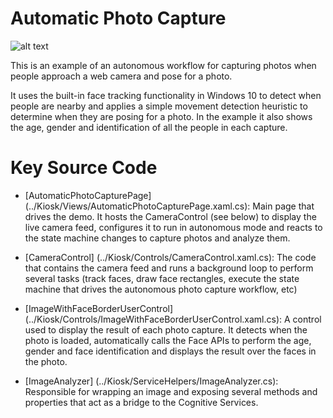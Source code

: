 # Automatic Photo Capture

![alt text](https://github.com/Microsoft/Cognitive-Samples-IntelligentKiosk/blob/master/Documentation/AutomaticPhotoCapture.png "Automatic Photo Capture")

This is an example of an autonomous workflow for capturing photos when people approach a web camera and pose for a photo.

It uses the built-in face tracking functionality in Windows 10 to detect when people are nearby and applies a simple movement detection heuristic to determine when they are posing for a photo. In the example it also shows the age, gender and identification of all the people in each capture.

# Key Source Code

* [AutomaticPhotoCapturePage] (../Kiosk/Views/AutomaticPhotoCapturePage.xaml.cs): Main page that drives the demo. It hosts the CameraControl (see below) to display the live camera feed, configures it to run in autonomous mode and reacts to the state machine changes to capture photos and analyze them.

* [CameraControl] (../Kiosk/Controls/CameraControl.xaml.cs): The code that contains the camera feed and runs a background loop to perform several tasks (track faces, draw face rectangles, execute the state machine that drives the autonomous photo capture workflow, etc)

* [ImageWithFaceBorderUserControl] (../Kiosk/Controls/ImageWithFaceBorderUserControl.xaml.cs): A control used to display the result of each photo capture. It detects when the photo is loaded, automatically calls the Face APIs to perform the age, gender and face identification and displays the result over the faces in the photo.

* [ImageAnalyzer] (../Kiosk/ServiceHelpers/ImageAnalyzer.cs): Responsible for wrapping an image and exposing several methods and properties that act as a bridge to the Cognitive Services.
